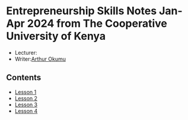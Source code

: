 # Entrepreneurship Skills Notes Jan-Apr 2024 from The Cooperative University of Kenya
* Lecturer:
* Writer:[Arthur Okumu](https://arthurom254.github.io)

## Contents

* [Lesson 1](./Lesson1.md)
* [Lesson 2](./Lesson1.md)
* [Lesson 3](./Lesson1.md)
* [Lesson 4](./Lesson1.md)
